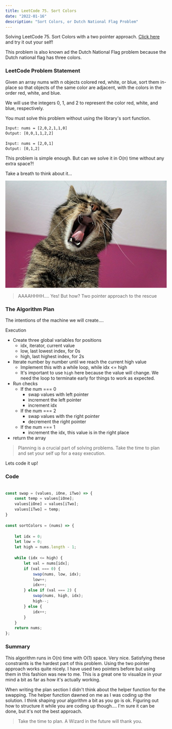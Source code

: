 ```yaml
---
title: LeetCode 75. Sort Colors
date: "2022-01-16"
description: "Sort Colors, or Dutch National Flag Problem"
---
```


Solving LeetCode 75. Sort Colors with a two pointer approach. [Click here](https://leetcode.com/problems/sort-colors/) and try it out your self!

This problem is also known ad the Dutch National Flag problem because the Dutch national flag has three colors.

### LeetCode Problem Statement

Given an array nums with n objects colored red, white, or blue, sort them in-place so that objects of the same color are adjacent, with the colors in the order red, white, and blue.

We will use the integers 0, 1, and 2 to represent the color red, white, and blue, respectively.

You must solve this problem without using the library's sort function.

```
Input: nums = [2,0,2,1,1,0]
Output: [0,0,1,1,2,2]

Input: nums = [2,0,1]
Output: [0,1,2]
```

This problem is simple enough. But can we solve it in O(n) time without any extra space?! 

Take a breath to think about it...

![](yawning-cat.jpg)

> AAAAHHHH.... Yes! But how? Two pointer approach to the rescue
 
### The Algorithm Plan

The intentions of the machine we will create....

Execution

* Create three global variables for positions
  * idx, iterator, current value
  * low, last lowest index, for 0s
  * high, last highest index, for 2s
* Iterate number by number until we reach the current high value
  * Implement this with a while loop, while idx <= high
  * It's important to use ```high``` here because the value will change. We need the loop to terminate early for things to work as expected.
* Run checks
  * If the num === 0
    * swap values with left pointer
    * increment the left pointer 
    * increment idx
  * If the num === 2
    * swap values with the right pointer
    * decrement the right pointer
  * If the num === 1
    * increment the idx, this value is in the right place
* return the array

> Planning is a crucial part of solving problems. Take the time to plan 
> and set your self up for a easy execution.


Lets code it up!

### Code

```javascript

const swap = (values, iOne, iTwo) => {
    const temp = values[iOne];
    values[iOne] = values[iTwo];
    values[iTwo] = temp;
}

const sortColors = (nums) => {
    
    let idx = 0;
    let low = 0;
    let high = nums.length - 1;

    while (idx <= high) {
        let val = nums[idx];
        if (val === 0) {
            swap(nums, low, idx);
            low++;
            idx++;
        } else if (val === 2) {
            swap(nums, high, idx);
            high--;
        } else {
            idx++;
        }
    }
    return nums;
};

```

### Summary

This algorithm runs in O(n) time with O(1) space. Very nice. Satisfying
these constraints is the hardest part of this problem. Using the two pointer approach
works quite nicely. I have used two pointers before but using them in this 
fashion was new to me. This is a great one to visualize in your mind a bit as far
as how it's actually working.

When writing the plan section I didn't think about the helper function for the swapping. 
The helper function dawned on me as I was coding up the solution. I think shaping 
your algorithm a bit as you go is ok. Figuring out how to structure it while you
are coding up though.... I'm sure it can be done, but it's not the best approach. 

> Take the time to plan. A Wizard in the future will thank you.










